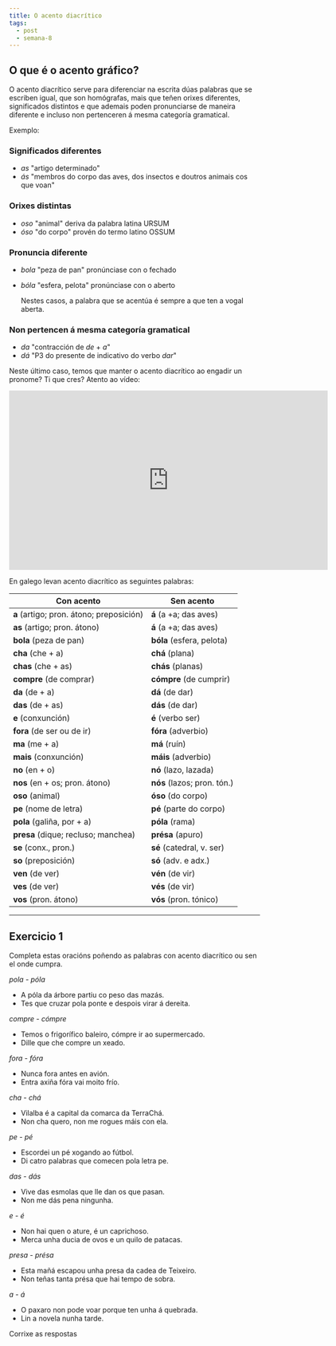 ```yaml
---
title: O acento diacrítico
tags:
  - post
  - semana-8
---
```

## O que é o acento gráfico?

O acento diacrítico serve para diferenciar na escrita dúas palabras que se escriben igual, que son homógrafas, mais que teñen orixes diferentes, significados distintos e que ademais poden pronunciarse de maneira diferente e incluso non pertenceren á mesma categoría gramatical. 

Exemplo:

### Significados diferentes

* *as* "artigo determinado"
* *ás* "membros do corpo das aves, dos insectos e doutros animais cos que voan"

### Orixes distintas

* *oso* "animal" deriva da palabra latina URSUM
* *óso* "do corpo" provén do termo latino OSSUM

### Pronuncia diferente

* *bola* "peza de pan" pronúnciase con o fechado
* *bóla* "esfera, pelota" pronúnciase con o aberto

  Nestes casos, a palabra que se acentúa é sempre a que ten a vogal aberta.

### Non pertencen á mesma categoría gramatical

* *da* "contracción de *de* + *a*" 
* *dá* "P3 do presente de indicativo do verbo *dar*"

Neste último caso, temos que manter o acento diacrítico ao engadir un pronome? Ti que cres? Atento ao vídeo: 

<iframe src="https://player.vimeo.com/video/179171705?title=0&byline=0&portrait=0" width="640" height="360" frameborder="0" allow="autoplay; fullscreen" allowfullscreen></iframe>

En galego levan acento diacrítico as seguintes palabras:

| Con acento                               | Sen acento                  |
| ---------------------------------------- | --------------------------- |
| **a** (artigo; pron. átono; preposición) | **á** (a +a; das aves)      |
| **as** (artigo; pron. átono)             | **á** (a +a; das aves)      |
| **bola** (peza de pan)                   | **bóla** (esfera, pelota)   |
| **cha** (che + a)                        | **chá** (plana)             |
| **chas** (che + as)                      | **chás** (planas)           |
| **compre** (de comprar)                  | **cómpre** (de cumprir)     |
| **da** (de + a)                          | **dá** (de dar)             |
| **das** (de + as)                        | **dás** (de dar)            |
| **e** (conxunción)                       | **é** (verbo ser)           |
| **fora** (de ser ou de ir)               | **fóra** (adverbio)         |
| **ma** (me + a)                          | **má** (ruín)               |
| **mais** (conxunción)                    | **máis** (adverbio)         |
| **no** (en + o)                          | **nó** (lazo, lazada)       |
| **nos** (en + os; pron. átono)           | **nós** (lazos; pron. tón.) |
| **oso** (animal)                         | **óso** (do corpo)          |
| **pe** (nome de letra)                   | **pé** (parte do corpo)     |
| **pola** (galiña, por + a)               | **póla** (rama)             |
| **presa** (dique; recluso; manchea)      | **présa** (apuro)           |
| **se** (conx., pron.)                    | **sé** (catedral, v. ser)   |
| **so** (preposición)                     | **só** (adv. e adx.)        |
| **ven** (de ver)                         | **vén** (de vir)            |
| **ves** (de ver)                         | **vés** (de vir)            |
| **vos** (pron. átono)                    | **vós** (pron. tónico)      |

- - -

## Exercicio 1

Completa estas oracións poñendo as palabras con acento diacrítico ou sen el onde cumpra.

*pola - póla*

* A <e-answer>póla</e-answer> da árbore partiu co peso das mazás. 
* Tes que cruzar <e-answer>pola</e-answer> ponte e despois virar á dereita.

*compre - cómpre*

* Temos o frigorífico baleiro, <e-answer>cómpre</e-answer> ir ao supermercado.
* Dille que che <e-answer>compre</e-answer> un xeado.

*fora - fóra*

* Nunca <e-answer>fora</e-answer> antes en avión. 
* Entra axiña <e-answer>fóra</e-answer> vai moito frío.

*cha - chá*

* Vilalba é a capital da comarca da Terra<e-answer>Chá</e-answer>.
* Non <e-answer>cha</e-answer> quero, non me rogues máis con ela. 

*pe - pé* 

* Escordei un <e-answer>pé</e-answer> xogando ao fútbol. 
* Di catro palabras que comecen pola letra <e-answer>pe</e-answer>.

*das - dás*

* Vive <e-answer>das</e-answer> esmolas que lle dan os que pasan. 
* Non me <e-answer>dás</e-answer> pena ningunha. 

*e - é*

* Non hai quen o ature, <e-answer>é</e-answer> un caprichoso. 
* Merca unha ducia de ovos <e-answer>e</e-answer> un quilo de patacas.

*presa - présa*

* Esta mañá escapou unha <e-answer>presa</e-answer> da cadea de Teixeiro. 
* Non teñas tanta <e-answer>présa</e-answer> que hai tempo de sobra.

*a - á* 

* O paxaro non pode voar porque ten unha <e-answer>á</e-answer> quebrada. 
* Lin <e-answer>a</e-answer> novela nunha tarde.

<e-validate>Corrixe as respostas</e-validate>